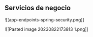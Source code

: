 ## Servicios de negocio

![[app-endpoints-spring-security.png]]

![[Pasted image 20230822173813 1.png]]

